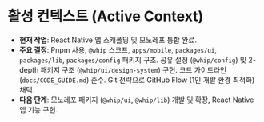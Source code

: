 # 활성 컨텍스트 (Active Context)

- **현재 작업**: React Native 앱 스캐폴딩 및 모노레포 통합 완료.
- **주요 결정**: Pnpm 사용, `@whip` 스코프, `apps/mobile`, `packages/ui`, `packages/lib`, `packages/config` 패키지 구조. 공유 설정 (`@whip/config`) 및 2-depth 패키지 구조 (`@whip/ui/design-system`) 구현. 코드 가이드라인 (`docs/CODE_GUIDE.md`) 준수. Git 전략으로 GitHub Flow (1인 개발 환경 최적화) 채택.
- **다음 단계**: 모노레포 패키지 (`@whip/ui`, `@whip/lib`) 개발 및 확장, React Native 앱 기능 구현.
